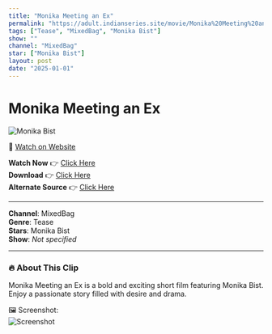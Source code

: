```yaml
---
title: "Monika Meeting an Ex"
permalink: "https://adult.indianseries.site/movie/Monika%20Meeting%20an%20Ex"
tags: ["Tease", "MixedBag", "Monika Bist"]
show: ""
channel: "MixedBag"
star: ["Monika Bist"]
layout: post
date: "2025-01-01"
---
```


# Monika Meeting an Ex

![Monika Bist](https://shorts.desisins.com/wp-content/uploads/2025/01/monis.jpg)

🔗 [Watch on Website](https://adult.indianseries.site/movie/Monika%20Meeting%20an%20Ex)

**Watch Now** 👉 [Click Here](https://adult.indianseries.site/movie/Monika%20Meeting%20an%20Ex)  
**Download** 👉 [Click Here](https://adult.indianseries.site/movie/Monika%20Meeting%20an%20Ex)  
**Alternate Source** 👉 [Click Here](https://adult.indianseries.site/movie/Monika%20Meeting%20an%20Ex)

---

**Channel**: MixedBag  
**Genre**: Tease  
**Stars**: Monika Bist  
**Show**: *Not specified*

---

### 🔥 About This Clip

Monika Meeting an Ex is a bold and exciting short film featuring Monika Bist. Enjoy a passionate story filled with desire and drama.
 
🖼️ Screenshot:  
![Screenshot](https://shorts.desisins.com/wp-content/uploads/2025/01/monis.jpg)
